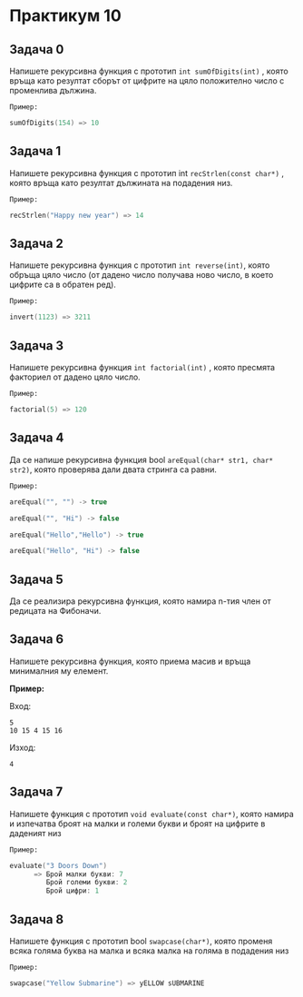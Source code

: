# Практикум 10

## Задача 0
Напишете рекурсивна функция с прототип `int sumOfDigits(int)` , която връща като резултат сборът от цифрите на цяло положително
число с променлива дължина.

`Пример:` 
``` C++
sumOfDigits(154) => 10
```

## Задача 1
Напишете рекурсивна функция с прототип int `recStrlen(const char*)` , която връща като резултат дължината на подадения низ.
	
`Пример:`
``` C++
recStrlen("Happy new year") => 14
```

## Задача 2
Напишете рекурсивна функция с прототип `int reverse(int)`, която обръща цяло число (от дадено число получава ново число,
в което цифрите са в обратен ред).

`Пример:`
```C++
invert(1123) => 3211
```

## Задача  3
Напишете рекурсивна функция `int factorial(int)` , която пресмята факториел от дадено цяло число.

`Пример:`
```C++
factorial(5) => 120
```

## Задача 4
Да се напише рекурсивна функция bool `areEqual(char* str1, char* str2)`, която проверява дали двата стринга са равни.

`Пример:`
```C++
areEqual("", "") -> true
```
```C++
areEqual("", "Hi") -> false
```
```C++
areEqual("Hello","Hello") -> true
```
```C++
areEqual("Hello", "Hi") -> false
```

## Задача 5
Да се реализира рекурсивна функция, която намира n-тия член от редицата на Фибоначи.

## Задача 6
Напишете рекурсивна функция, която приема масив и връща минималния му елемент.

**Пример:**

Вход:

	5
	10 15 4 15 16

Изход:

	4


## Задача 7
Напишете функция с прототип `void evaluate(const char*)`, която намира и изпечатва
   броят на малки и големи букви и броят на цифрите в даденият низ
   
`Пример:`
``` C++
evaluate("3 Doors Down") 
      => Брой малки букви: 7
         Брой големи букви: 2
         Брой цифри: 1
```

## Задача 8
Напишете функция с прототип bool `swapcase(char*)`, която променя всяка голяма
буква на малка и всяка малка на голяма в подадения низ

`Пример:`
``` C++
swapcase("Yellow Submarine") => yELLOW sUBMARINE
```

